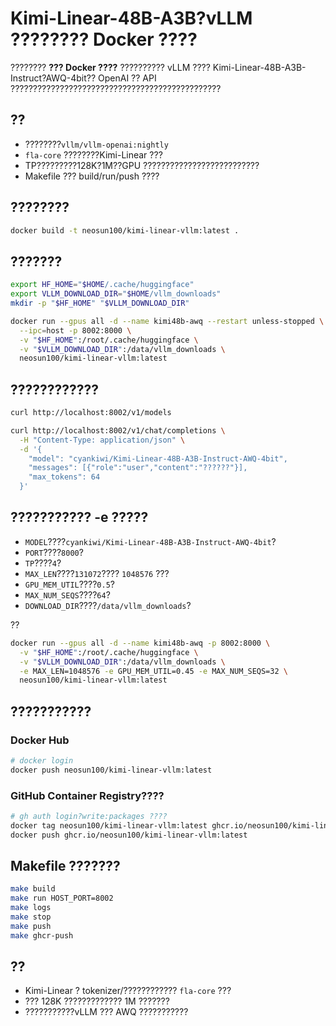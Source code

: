 # Kimi-Linear-48B-A3B?vLLM ???????? Docker ????

???????? **??? Docker ????** ?????????? vLLM ???? Kimi-Linear-48B-A3B-Instruct?AWQ-4bit?? OpenAI ?? API ???????????????????????????????????????????????

## ??
- ????????`vllm/vllm-openai:nightly`
- `fla-core` ????????Kimi-Linear ???
- TP?????????128K?1M??GPU ??????????????????????????
- Makefile ??? build/run/push ????

## ????????
```bash
docker build -t neosun100/kimi-linear-vllm:latest .
```

## ???????
```bash
export HF_HOME="$HOME/.cache/huggingface"
export VLLM_DOWNLOAD_DIR="$HOME/vllm_downloads"
mkdir -p "$HF_HOME" "$VLLM_DOWNLOAD_DIR"

docker run --gpus all -d --name kimi48b-awq --restart unless-stopped \
  --ipc=host -p 8002:8000 \
  -v "$HF_HOME":/root/.cache/huggingface \
  -v "$VLLM_DOWNLOAD_DIR":/data/vllm_downloads \
  neosun100/kimi-linear-vllm:latest
```

## ????????????
```bash
curl http://localhost:8002/v1/models

curl http://localhost:8002/v1/chat/completions \
  -H "Content-Type: application/json" \
  -d '{
    "model": "cyankiwi/Kimi-Linear-48B-A3B-Instruct-AWQ-4bit",
    "messages": [{"role":"user","content":"??????"}],
    "max_tokens": 64
  }'
```

## ??????????? -e ?????
- `MODEL`????`cyankiwi/Kimi-Linear-48B-A3B-Instruct-AWQ-4bit`?
- `PORT`????`8000`?
- `TP`????`4`?
- `MAX_LEN`????`131072`???? `1048576` ???
- `GPU_MEM_UTIL`????`0.5`?
- `MAX_NUM_SEQS`????`64`?
- `DOWNLOAD_DIR`????`/data/vllm_downloads`?

??
```bash
docker run --gpus all -d --name kimi48b-awq -p 8002:8000 \
  -v "$HF_HOME":/root/.cache/huggingface \
  -v "$VLLM_DOWNLOAD_DIR":/data/vllm_downloads \
  -e MAX_LEN=1048576 -e GPU_MEM_UTIL=0.45 -e MAX_NUM_SEQS=32 \
  neosun100/kimi-linear-vllm:latest
```

## ???????????
### Docker Hub
```bash
# docker login
docker push neosun100/kimi-linear-vllm:latest
```

### GitHub Container Registry????
```bash
# gh auth login?write:packages ????
docker tag neosun100/kimi-linear-vllm:latest ghcr.io/neosun100/kimi-linear-vllm:latest
docker push ghcr.io/neosun100/kimi-linear-vllm:latest
```

## Makefile ???????
```bash
make build
make run HOST_PORT=8002
make logs
make stop
make push
make ghcr-push
```

## ??
- Kimi-Linear ? tokenizer/???????????? `fla-core` ???
- ??? 128K ????????????? 1M ???????
- ???????????vLLM ??? AWQ ???????????
